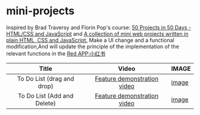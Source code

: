 # mini-projects

Inspired by Brad Traversy and Florin Pop's course: [50 Projects in 50 Days - HTML/CSS and JavaScript](https://github.com/bradtraversy/50projects50days) and [A collection of mini web projects written in plain HTML, CSS and JavaScript.](https://github.com/nietoperq/50-projects-in-50-days/commits?author=nietoperq) Make a UI change and a functional modification,And will update the principle of the implementation of the relevant functions in the [Red APP:小红书](https://www.xiaohongshu.com/user/profile/566c0b9b172fe77ce6419ac7?xhsshare=CopyLink&appuid=566c0b9b172fe77ce6419ac7&apptime=1718291972)

|            Title            |                            Video                             | IMAGE                                                        |
| :-------------------------: | :----------------------------------------------------------: | ------------------------------------------------------------ |
| To Do List (drag and drop)  | [Feature demonstration video](https://youtu.be/X8RbL4rmCPM?si=IVBWNexolJRqJWct) | [image](https://github.com/maronggithub/mini-projects/blob/main/to%20do%20list-drag%20and%20drop/document/drag%20and%20drop.png) |
| To Do List (Add and Delete) | [Feature demonstration video](https://youtu.be/91qP8j5LOb0?si=u-5DPeUnjd9ZrUnw) | [image](https://github.com/maronggithub/mini-projects/blob/main/to%20do%20list-add%20and%20delete/document/add%20and%20delete.png) |

